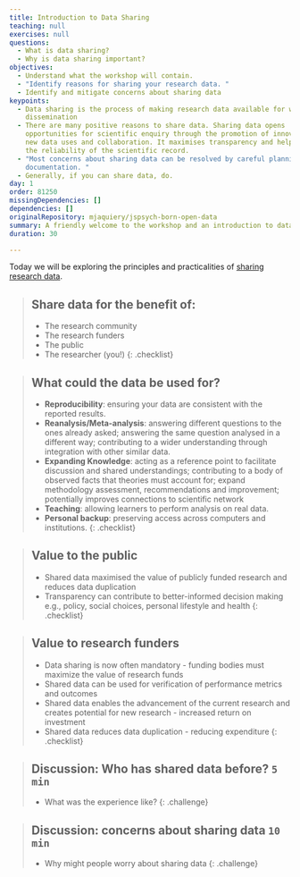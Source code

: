 ```yaml
---
title: Introduction to Data Sharing
teaching: null
exercises: null
questions:
  - What is data sharing?
  - Why is data sharing important?
objectives:
  - Understand what the workshop will contain.
  - "Identify reasons for sharing your research data. "
  - Identify and mitigate concerns about sharing data
keypoints:
  - Data sharing is the process of making research data available for wider
    dissemination
  - There are many positive reasons to share data. Sharing data opens
    opportunities for scientific enquiry through the promotion of innovation via
    new data uses and collaboration. It maximises transparency and helps ensure
    the reliability of the scientific record.
  - "Most concerns about sharing data can be resolved by careful planning and
    documentation. "
  - Generally, if you can share data, do.
day: 1
order: 81250
missingDependencies: []
dependencies: []
originalRepository: mjaquiery/jspsych-born-open-data
summary: A friendly welcome to the workshop and an introduction to data sharing.
duration: 30

---
```

Today we will be exploring the principles and practicalities of [sharing research data](https://osf.io/wp4zu/). 

> ## Share data for the benefit of:
> * The research community
> * The research funders
> * The public
> * The researcher (you!)
{: .checklist}

> ## What could the data be used for?
> * **Reproducibility**: ensuring your data are consistent with the reported results.
> * **Reanalysis/Meta-analysis**: answering different questions to the ones already asked; answering the same question analysed in a different way; contributing to a wider understanding through integration with other similar data.
> * **Expanding Knowledge**: acting as a reference point to facilitate discussion and shared understandings; contributing to a body of observed facts that theories must account for; expand methodology assessment, recommendations and improvement; potentially improves connections to scientific network
> * **Teaching**: allowing learners to perform analysis on real data.
> * **Personal backup**: preserving access across computers and institutions.
{: .checklist}

> ## Value to the public
> * Shared data maximised the value of publicly funded research and reduces data duplication
> * Transparency can contribute to better-informed decision making e.g., policy, social choices, personal lifestyle and health
{: .checklist}

> ## Value to research funders
> * Data sharing is now often mandatory - funding bodies must maximize the value of research funds
> * Shared data can be used for verification of performance metrics and outcomes
> * Shared data enables the advancement of the current research and creates potential for new research - increased return on investment
> * Shared data reduces data duplication - reducing expenditure 
{: .checklist}

> ## Discussion: Who has shared data before? `5 min`
>   - What was the experience like?
{: .challenge}

> ## Discussion: concerns about sharing data `10 min`
> - Why might people worry about sharing data
{: .challenge}




